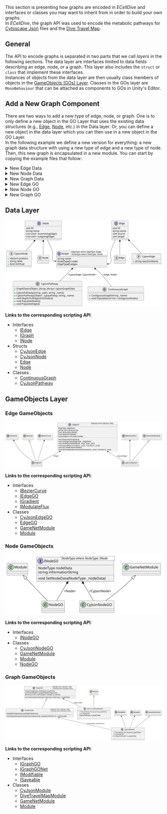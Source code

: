 This section is presenting how graphs are encoded in _ECellDive_ and interfaces or classes you may want to inherit from in order to build your own graphs.  
In _ECellDive_, the graph API was used to encode the metabolic pathways for [Cytoscape Json](https://manual.cytoscape.org/en/stable/Cytoscape.js_and_Cytoscape.html) files and the [Dive Travel Map](../../articles/UserManual/dive_map.md).  

## General  
The API to encode graphs is separated in two parts that we call _layers_ in the following sections. The data layer are interfaces limited to data fields describing an edge, node, or a graph. This layer also includes the `struct` or `class` that implement these interfaces.  
Instances of objects from the data layer are then usually class members of objects in the [GameObjects (GOs) Layer](./about_graphs.md#gameobjects-layer). Classes in the GOs layer are `MonoBehaviour` that can be attached as components to GOs in Unity's Editor.  

## Add a New Graph Component
There are two ways to add a new type of edge, node, or graph. One is to only define a new object in the GO Layer that uses the existing data structures (e.g., [Edge](xref:ECellDive.GraphComponents.Edge), [Node](xref:ECellDive.GraphComponents.Node), etc.) in the Data layer. Or, you can define a new object in the data layer which you can then use in a new object in the GO Layer.  
In the following example we define a new version for everything: a new graph data structure with using a new type of edge and a new type of node. Then, this new graph is encapsulated in a new module. 
You can start by copying the example files that follow:

<details>
  <summary>New Edge Data</summary>

```csharp
namespace ECellDive.Utility.Data.Graph
{
	/// <summary>
	/// DOC
	/// </summary>
	[System.Serializable]
	public struct NewEdge : IEdge
	{
        //
        // ADD NEW FIELDS and/or PROPERTIES HERE
        //

		#region - IEdge Fields -
		/// <summary>
		/// The field for <see cref="ID"/>.
		/// </summary>
		[SerializeField] private uint m_ID;

		/// <inheritdoc/>
		public uint ID { get => m_ID; set => m_ID = value; }

		/// <summary>
		/// The field for <see cref="source"/>.
		/// </summary>
		[SerializeField] private uint m_source;

		/// <inheritdoc/>
		public uint source { get => m_source; set => m_source = value; }

		/// <summary>
		/// The field for <see cref="target"/>.
		/// </summary>
		[SerializeField] private uint m_target;

		/// <inheritdoc/>
		public uint target { get => m_target; set => m_target = value; }

		/// <summary>
		/// The field for <see cref="name"/>.
		/// </summary>
		[SerializeField] private string m_name;

		/// <inheritdoc/>
		public string name { get => m_name; set => m_name = value; }
		#endregion

		public NewEdge(uint _ID, string _name, uint _source, uint _target)
		{
			m_ID = _ID;
			m_source = _source;
			m_target = _target;
			m_name = _name;
		}

        //
        // ADD NEW METHODS HERE IF ANY
        // But consider making this a class if you add methods
        //

	}
}
```
</details>

<details>
  <summary>New Node Data</summary>

```csharp
namespace ECellDive.Utility.Data.Graph
{
	/// <summary>
	/// DOC
	/// </summary>
	[System.Serializable]
	public struct NewNode : INode
	{
        //
        // ADD NEW FIELDS and/or PROPERTIES HERE
        //

		#region - INode Fields -
		/// <summary>
		/// The field for the property <see cref="ID"/>.
		/// </summary>
		[SerializeField] private uint m_ID;

		/// <inheritdoc/>
		public uint ID { get => m_ID; set => m_ID = value; }

		/// <summary>
		/// The field for the property <see cref="name"/>.
		/// </summary>
		[SerializeField] private string m_name;

		/// <inheritdoc/>
		public string name { get => m_name; set => m_name = value; }

		/// <summary>
		/// The field for the property <see cref="incommingEdges"/>.
		/// </summary>
		[SerializeField] private List<uint> m_incommingEdges;

		/// <inheritdoc/>
		public List<uint> incommingEdges { get => m_incommingEdges; set => m_incommingEdges = value; }

		/// <summary>
		/// The field for the property <see cref="outgoingEdges"/>.
		/// </summary>
		[SerializeField] private List<uint> m_outgoingEdges;

		/// <inheritdoc/>
		public List<uint> outgoingEdges { get => m_outgoingEdges; set => m_outgoingEdges = value; }
		#endregion

		public NewNode(uint _ID, string _name)
		{
			m_ID = _ID;
			m_name = _name;
			m_incommingEdges = new List<uint>();
			m_outgoingEdges = new List<uint>();
		}

        //
        // ADD NEW METHODS HERE IF ANY
        // But consider making this a class if you add methods
        //
	}
}
```
</details>

<details>
  <summary>New Graph Data</summary>

```csharp
namespace ECellDive.GraphComponents
{
    /// <summary>
	/// DOC
	/// </summary>
    public class NewGraph : IGraph<NewEdge, NewNode>
    {
        //
        // ADD NEW FIELDS and/or PROPERTIES HERE
        //

        #region - IGraph Members -
        /// <summary>
        /// The field of the property <see cref="name"/>.
        /// </summary>
        private string m_name;

        /// <inheritdoc/>
        public string name
        {
            get => m_name;
            set => m_name = value;
        }

        /// <summary>
        /// The field of the property <see cref="nodes"/>.
        /// </summary>
        private NewNode[] m_nodes;

        /// <inheritdoc/>
        public NewNode[] nodes
        {
            get => m_nodes;
            set => m_nodes = value;
        }

        /// <summary>
        /// The field of the property <see cref="edges"/>.
        /// </summary>
        private NewEdge[] m_edges;

        /// <inheritdoc/>
        public NewEdge[] edges
        {
            get => m_edges;
            set => m_edges = value;
        }
        #endregion

        public NewGraph(string _name)
        {
            name = _name;
        }

        //
        // ADD NEW METHODS HERE IF ANY
        // There will probably be methods to populate the arrays of edges and nodes.
        //

    }
}
```
</details>

<details>
  <summary>New Edge GO</summary>

In this example, we make it inherit from [Module](xref:ECellDive.Modules.Module) the gameobject will not be synchronized over the multiplayer network. Consider inheriting from [GameNetModule](xref:ECellDive.Modules.GameNetModule) in case you want synchronization.


```csharp
namespace ECellDive.Modules
{
	/// <summary>
	/// DOC
	/// </summary>
	public class NewEdgeGO : Module, IEdgeGO<NewEdge>
	{
        //
        // ADD NEW FIELDS and/or PROPERTIES HERE
        //

		#region - IEdgeGO<NewEdge> Members -
		/// <summary>
		/// The field for the property <see cref="edgeData"/>.
		/// </summary>
		private NewEdge m_edgeData;

		/// <inheritdoc/>
		public NewEdge edgeData
		{
			get => m_edgeData;
			private set => m_edgeData = value;
		}

		/// <summary>
		/// The field for the property <see cref="informationString"/>.
		/// </summary>
		private string m_informationString;

		/// <inheritdoc/>
		public string informationString
		{
			get => m_informationString;
			private set => m_informationString = value;
		}

		/// <summary>
		/// The field for the property <see cref="defaultStartWidth"/>.
		/// </summary>
		[Header("IEdgeGO<NewEdge> Parameters")]
		[SerializeField] private float m_defaultStartWidth;

		/// <inheritdoc/>
		public float defaultStartWidth
		{
			get => m_defaultStartWidth;
			private set => m_defaultStartWidth = value;
		}

		/// <summary>
		/// The field for the property <see cref="defaultEndWidth"/>.
		/// </summary>
		[SerializeField] private float m_defaultEndWidth;

		/// <inheritdoc/>
		public float defaultEndWidth
		{
			get => m_defaultEndWidth;
			private set => m_defaultEndWidth = value;
		}

		/// <summary>
		/// The field for the property <see cref="refColliderHolder"/>.
		/// </summary>
		[SerializeField] private GameObject m_refColliderHolder;

		/// <inheritdoc/>
		public GameObject refColliderHolder
		{
			get => m_refColliderHolder;
			set => m_refColliderHolder = value;
		}
		#endregion

		//
        // Unity methods Awake, Start, OnEnable, Update, etc... if necessary
        //
        
        //
        // ADD NEW METHODS HERE
        //

		#region - IEdgeGO<NewEdge> Methods -
		/// <inheritdoc/>
		public void ReverseOrientation()
		{
			// This is likely specific to the NewEdge data
		}

		/// <inheritdoc/>
		public void SetCollider(Transform _start, Transform _end)
		{
			// This is likely specific to the NewEdge data
		}

		/// <inheritdoc/>
		public void SetDefaultWidth(float _start, float _end)
		{
            // Here is a possible implementation

			defaultStartWidth = _start;
			defaultEndWidth = _end;
		}

		/// <inheritdoc/>
		public void SetEdgeData(NewEdge _edgeData)
		{
            // Here is a possible implementation

			edgeData = _edgeData;

			informationString = $"ID: {edgeData.ID}\n" +
								$"Name: {edgeData.name}\n" +
								$"Source: {edgeData.source}\n" +
								$"Target: {edgeData.target}";
		}

		/// <inheritdoc/>
		public void SetLineRendererPosition(Transform _start, Transform _end)
		{
			// This is likely specific to the NewEdge data
		}

		/// <inheritdoc/>
		public void SetLineRendererWidth()
		{
            // Here is a possible implementation

			lineRenderers[0].startWidth = defaultStartWidth;
			lineRenderers[0].endWidth = defaultEndWidth;
		}
		#endregion
	}
}
```
</details>

<details>
  <summary>New Node GO</summary>

In this example, we make it inherit from [Module](xref:ECellDive.Modules.Module) the gameobject will not be synchronized over the multiplayer network. Consider inheriting from [GameNetModule](xref:ECellDive.Modules.GameNetModule) in case you want synchronization.


```csharp
namespace ECellDive.Modules
{
	/// <summary>
	/// DOC
	/// </summary>
	public class NewNodeGO : Module, INodeGO<NewNode>
	{
        //
        // ADD NEW FIELDS and/or PROPERTIES HERE
        //

		#region - INodeGO Members -
		/// <summary>
		/// The field for the property <see cref="nodeData"/>.
		/// </summary>
		[Header("NewNode Parameters")]
		[SerializeField] private NewNode m_nodeData;

		/// <inheritdoc/>
		public NewNode nodeData
		{
			get => m_nodeData;
			private set => m_nodeData = value;
		}

		/// <summary>
		/// The field for the property <see cref="informationString"/>.
		/// </summary>
		[SerializeField] private string m_informationString;

		/// <inheritdoc/>
		public string informationString
		{
			get => m_informationString;
			private set => m_informationString = value;
		}
		#endregion

        //
        // Unity methods Awake, Start, OnEnable, Update, etc... if necessary
        //
        
        //
        // ADD NEW METHODS HERE
        //

		#region - INodeGO<NewNode> Methods -
		/// <inheritdoc/>
		public void SetNodeData(NewNode _nodeData)
		{
            // Here is a possible implementation

			nodeData = _nodeData;

			informationString = $"ID: {nodeData.ID}\n" +
								$"Name: {nodeData.name}";
		}
		#endregion
	}
}
```
</details>

<details>
  <summary>New Graph GO</summary>

In this example, we make it inherit from [Module](xref:ECellDive.Modules.Module) the gameobject will not be synchronized over the multiplayer network. Consider inheriting from [GameNetModule](xref:ECellDive.Modules.GameNetModule) in case you want synchronization.


```csharp
namespace ECellDive.Modules
{
	/// <summary>
	/// DOC
	/// </summary>
	public class NewGraphGO : Module,
							    IGraphGO<NewEdge, NewNode>
	{
        //
        // ADD NEW FIELDS and/or PROPERTIES HERE
        //

		#region - IGraphGO Members -
		/// <summary>
		/// The field for the property <see cref="graphData"/>.
		/// </summary>
		private NewGraph m_graphData = new NewGraph("NewGraphDataName");

		/// <inheritdoc/>
		public IGraph<Edge, Node> graphData
		{
			get => m_graphData;
			protected set => m_graphData = (NewGraph)value;
		}

		/// <summary>
		/// The field for the property <see cref="graphPrefabsComponents"/>.
		/// </summary>
		[Header("NewGraphGO Parameters")]
		[Header("IGraphGO Parameters")]
		[SerializeField] List<GameObject> m_graphPrefabsComponents;

		/// <inheritdoc/>
		public List<GameObject> graphPrefabsComponents
		{
			get => m_graphPrefabsComponents;
		}

		/// <summary>
		/// The field for the property <see cref="graphScalingData"/>.
		/// </summary>
		[SerializeField] GraphScalingData m_graphScalingData;

		/// <inheritdoc/>
		public GraphScalingData graphScalingData
		{
			get => m_graphScalingData;
		}

		/// <inheritdoc/>
		public Dictionary<uint, GameObject> DataID_to_DataGO { get ; set ; }
		#endregion

        //
        // Unity methods Awake, Start, OnEnable, Update, etc... if necessary
        //
        
        //
        // ADD NEW METHODS HERE
        //
	}
}
```
</details>

## Data Layer
<img src="../../resources/diagrams/graphComponentsDataLayerAPI.svg" alt="Graph Components Data Layer API"/>

__Links to the corresponding scripting API__:
- Interfaces 
  - [IEdge](xref:ECellDive.Interfaces.IEdge)
  - [IGraph](xref:ECellDive.Interfaces.IGraph`2)
  - [INode](xref:ECellDive.Interfaces.INode)
- Structs
  - [CyJsonEdge](xref:ECellDive.Utility.Data.Graph.CyJsonEdge)
  - [CyJsonNode](xref:ECellDive.Utility.Data.Graph.CyJsonNode)
  - [Edge](xref:ECellDive.GraphComponents.Edge)
  - [Node](xref:ECellDive.GraphComponents.Node)
- Classes
  - [ContinuousGraph](xref:ECellDive.GraphComponents.ContiguousGraph)
  - [CyJsonPathway](xref:ECellDive.GraphComponents.CyJsonPathway)

## GameObjects Layer
### Edge GameObjects
<img src="../../resources/diagrams/graphComponentsGoLayerEdgesAPI.svg" alt="Graph Components GO Layer Edges API"/>

__Links to the corresponding scripting API__:
- Interfaces 
  - [IBezierCurve](xref:ECellDive.Interfaces.IBezierCurve)
  - [IEdgeGO](xref:ECellDive.Interfaces.IEdgeGO`1)
  - [IGradient](xref:ECellDive.Interfaces.IGradient)
  - [IModulateFlux](xref:ECellDive.Interfaces.IModulateFlux)
- Classes
  - [CyJsonEdgeGO](xref:ECellDive.Modules.CyJsonEdgeGO)
  - [EdgeGO](xref:ECellDive.Modules.EdgeGO)
  - [GameNetModule](xref:ECellDive.Modules.GameNetModule)
  - [Module](xref:ECellDive.Modules.Module)


### Node GameObjects
<img src="../../resources/diagrams/graphComponentsGoLayerNodesAPI.svg" alt="Graph Components GO Layer Nodes API"/>

__Links to the corresponding scripting API__:
- Interfaces 
  - [INodeGO](xref:ECellDive.Interfaces.INodeGO`1)
- Classes
  - [CyJsonNodeGO](xref:ECellDive.Modules.CyJsonNodeGO)
  - [GameNetModule](xref:ECellDive.Modules.GameNetModule)
  - [Module](xref:ECellDive.Modules.Module)
  - [NodeGO](xref:ECellDive.Modules.NodeGO)


### Graph GameObjects
<img src="../../resources/diagrams/graphComponentsGoLayerGraphsAPI.svg" alt="Graph Components GO Layer Graphs API"/>

__Links to the corresponding scripting API__:
- Interfaces 
  - [IGraphGO](xref:ECellDive.Interfaces.IGraphGO`2)
  - [IGraphGONet](xref:ECellDive.Interfaces.IGraphGONet`2)
  - [IModifiable](xref:ECellDive.Interfaces.IModifiable)
  - [ISaveable](xref:ECellDive.Interfaces.ISaveable)
- Classes
  - [CyJsonModule](xref:ECellDive.Modules.CyJsonModule)
  - [DiveTravelMapModule](xref:ECellDive.Modules.DiveTravelMapModule)
  - [GameNetModule](xref:ECellDive.Modules.GameNetModule)
  - [Module](xref:ECellDive.Modules.Module)